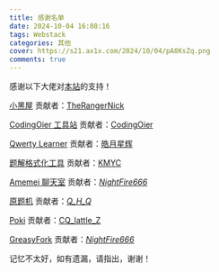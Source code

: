 ```yaml
---
title: 感谢名单
date: 2024-10-04 16:08:16
tags: Webstack
categories: 其他
cover: https://s21.ax1x.com/2024/10/04/pA8KsZq.png
comments: true
---
```


感谢以下大佬对[本站](https://chocolateater.github.io/Webstack)的支持！

[小黑屋](https://adarkroom.doublespeakgames.com) 贡献者：[TheRangerNick](https://www.luogu.com.cn/user/1070264)

[CodingOier 工具站](https://luogu.codingoier.com) 贡献者：[CodingOier](https://www.luogu.com.cn/user/754324)

[Qwerty Learner](https://qwerty.kaiyi.cool/) 贡献者：[皓月星辉](https://www.luogu.com.cn/user/684031)

[题解格式化工具](https://tj.imken.dev/) 贡献者：[KMYC](https://www.luogu.com.cn/user/1428495)

[Amemei 聊天室](https://s21.ax1x.com/2024/10/04/pA8ez5D.png) 贡献者：[_NightFire666_](https://www.luogu.com.cn/user/752555)

[原题机](https://yuantiji.ac/) 贡献者：[_Q_H_Q_](https://www.luogu.com.cn/user/1422453)

[Poki](https://poki.com/zh-cn/) 贡献者：[CQ_lattle_Z](https://www.luogu.com.cn/user/1382244)

[GreasyFork](https://greasyfork.org/) 贡献者：[_NightFire666_](https://www.luogu.com.cn/user/752555)

记忆不太好，如有遗漏，请指出，谢谢！